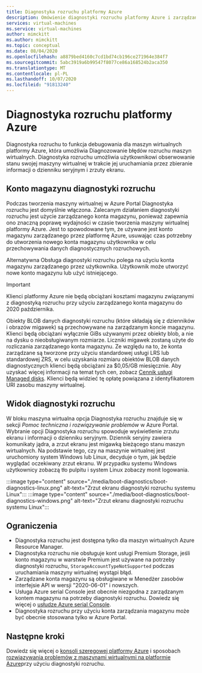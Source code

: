 ```yaml
---
title: Diagnostyka rozruchu platformy Azure
description: Omówienie diagnostyki rozruchu platformy Azure i zarządzanej diagnostyki rozruchu
services: virtual-machines
ms.service: virtual-machines
author: mimckitt
ms.author: mimckitt
ms.topic: conceptual
ms.date: 08/04/2020
ms.openlocfilehash: a8879bed4160c7cd1bd74cb196ce271964e384f7
ms.sourcegitcommit: 5abc3919a6b99547f8077ce86a168524b2aca350
ms.translationtype: MT
ms.contentlocale: pl-PL
ms.lasthandoff: 10/07/2020
ms.locfileid: "91813240"
---
```

# <a name="azure-boot-diagnostics"></a>Diagnostyka rozruchu platformy Azure

Diagnostyka rozruchu to funkcja debugowania dla maszyn wirtualnych platformy Azure, która umożliwia Diagnozowanie błędów rozruchu maszyn wirtualnych. Diagnostyka rozruchu umożliwia użytkownikowi obserwowanie stanu swojej maszyny wirtualnej w trakcie jej uruchamiania przez zbieranie informacji o dzienniku seryjnym i zrzuty ekranu.

## <a name="boot-diagnostics-storage-account"></a>Konto magazynu diagnostyki rozruchu
Podczas tworzenia maszyny wirtualnej w Azure Portal Diagnostyka rozruchu jest domyślnie włączona. Zalecanym działaniem diagnostyki rozruchu jest użycie zarządzanego konta magazynu, ponieważ zapewnia ono znaczną poprawę wydajności w czasie tworzenia maszyny wirtualnej platformy Azure. Jest to spowodowane tym, że używane jest konto magazynu zarządzanego przez platformę Azure, usuwając czas potrzebny do utworzenia nowego konta magazynu użytkownika w celu przechowywania danych diagnostycznych rozruchowych.

Alternatywna Obsługa diagnostyki rozruchu polega na użyciu konta magazynu zarządzanego przez użytkownika. Użytkownik może utworzyć nowe konto magazynu lub użyć istniejącego.

> [!IMPORTANT]
> Klienci platformy Azure nie będą obciążani kosztami magazynu związanymi z diagnostyką rozruchu przy użyciu zarządzanego konta magazynu do 2020 października.
>
> Obiekty BLOB danych diagnostyki rozruchu (które składają się z dzienników i obrazów migawek) są przechowywane na zarządzanym koncie magazynu. Klienci będą obciążani wyłącznie GiBs używanymi przez obiekty blob, a nie na dysku o nieobsługiwanym rozmiarze. Liczniki migawek zostaną użyte do rozliczania zarządzanego konta magazynu. Ze względu na to, że konta zarządzane są tworzone przy użyciu standardowej usługi LRS lub standardowej ZRS, w celu uzyskania rozmiaru obiektów BLOB danych diagnostycznych klienci będą obciążani za $0,05/GB miesięcznie. Aby uzyskać więcej informacji na temat tych cen, zobacz [Cennik usługi Managed disks](https://azure.microsoft.com/pricing/details/managed-disks/). Klienci będą widzieć tę opłatę powiązana z identyfikatorem URI zasobu maszyny wirtualnej. 

## <a name="boot-diagnostics-view"></a>Widok diagnostyki rozruchu
W bloku maszyna wirtualna opcja Diagnostyka rozruchu znajduje się w sekcji *Pomoc techniczna i rozwiązywanie problemów* w Azure Portal. Wybranie opcji Diagnostyka rozruchu spowoduje wyświetlenie zrzutu ekranu i informacji o dzienniku seryjnym. Dziennik seryjny zawiera komunikaty jądra, a zrzut ekranu jest migawką bieżącego stanu maszyn wirtualnych. Na podstawie tego, czy na maszynie wirtualnej jest uruchomiony system Windows lub Linux, decyduje o tym, jak będzie wyglądać oczekiwany zrzut ekranu. W przypadku systemu Windows użytkownicy zobaczą tło pulpitu i system Linux zobaczy monit logowania.

:::image type="content" source="./media/boot-diagnostics/boot-diagnostics-linux.png" alt-text="Zrzut ekranu diagnostyki rozruchu systemu Linux":::
:::image type="content" source="./media/boot-diagnostics/boot-diagnostics-windows.png" alt-text="Zrzut ekranu diagnostyki rozruchu systemu Linux":::


## <a name="limitations"></a>Ograniczenia
- Diagnostyka rozruchu jest dostępna tylko dla maszyn wirtualnych Azure Resource Manager. 
- Diagnostyka rozruchu nie obsługuje kont usługi Premium Storage, jeśli konto magazynu w warstwie Premium jest używane na potrzeby diagnostyki rozruchu, `StorageAccountTypeNotSupported` podczas uruchamiania maszyny wirtualnej wystąpi błąd. 
- Zarządzane konta magazynu są obsługiwane w Menedżer zasobów interfejsie API w wersji "2020-06-01" i nowszych.
- Usługa Azure serial Console jest obecnie niezgodna z zarządzanym kontem magazynu na potrzeby diagnostyki rozruchu. Dowiedz się więcej o [usłudze Azure serial Console](https://docs.microsoft.com/azure/virtual-machines/troubleshooting/serial-console-overview).
- Diagnostyka rozruchu przy użyciu konta zarządzania magazynu może być obecnie stosowana tylko w Azure Portal. 

## <a name="next-steps"></a>Następne kroki

Dowiedz się więcej o [konsoli szeregowej platformy Azure](https://docs.microsoft.com/azure/virtual-machines/troubleshooting/serial-console-overview) i sposobach [rozwiązywania problemów z maszynami wirtualnymi na platformie Azure](https://docs.microsoft.com/azure/virtual-machines/troubleshooting/boot-diagnostics)przy użyciu diagnostyki rozruchu.
